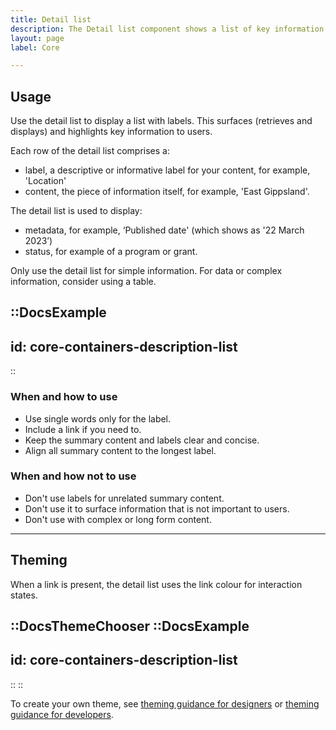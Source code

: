 ```yaml
---
title: Detail list
description: The Detail list component shows a list of key information to users.
layout: page
label: Core

---
```


## Usage

Use the detail list to display a list with labels. This surfaces (retrieves and displays) and highlights key information to users.

Each row of the detail list comprises a:
- label, a descriptive or informative label for your content, for example, 'Location'
- content, the piece of information itself, for example, 'East Gippsland'.

The detail list is used to display:
- metadata, for example, ‘Published date' (which shows as '22 March 2023’)
- status, for example of a program or grant.

Only use the detail list for simple information. For data or complex information, consider using a table.

::DocsExample
---
id: core-containers-description-list
---
::

### When and how to use
- Use single words only for the label.
- Include a link if you need to.
- Keep the summary content and labels clear and concise.
- Align all summary content to the longest label.

### When and how not to use
- Don't use labels for unrelated summary content.
- Don't use it to surface information that is not important to users.
- Don't use with complex or long form content.

---

## Theming

When a link is present, the detail list uses the link colour for interaction states.

::DocsThemeChooser
  ::DocsExample
  ---
  id: core-containers-description-list
  ---
  ::
::

To create your own theme, see [theming guidance for designers]() or [theming guidance for developers]().
